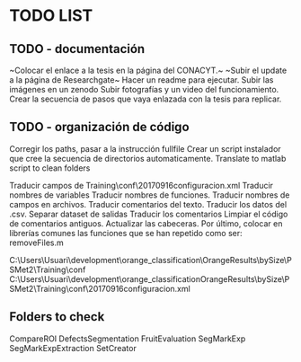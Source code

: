 # TODO LIST

## TODO - documentación
~Colocar el enlace a la tesis en la página del CONACYT.~
~Subir el update a la página de Researchgate~
Hacer un readme para ejecutar.
Subir las imágenes en un zenodo
Subir fotografías y un video del funcionamiento.
Crear la secuencia de pasos que vaya enlazada con la tesis para replicar.

## TODO - organización de código
Corregir los paths, pasar a la instrucción fullfile
Crear un script instalador que cree la secuencia de directorios automaticamente.
Translate to matlab script to clean folders

Traducir campos de Training\conf\20170916configuracion.xml
Traducir nombres de variables
Traducir nombres de funciones.
Traducir nombres de campos en archivos.
Traducir comentarios del texto.
Traducir los datos del .csv.
Separar dataset de salidas
Traducir los comentarios
Limpiar el código de comentarios antiguos.
Actualizar las cabeceras.
Por último, colocar en librerías comunes las funciones que se han repetido como ser: removeFiles.m

C:\Users\Usuari\development\orange_classification\OrangeResults\bySize\PSMet2\Training\conf
C:\Users\Usuari\development\orange_classificationOrangeResults\bySize\PSMet2\Training\conf\20170916configuracion.xml


## Folders to check
CompareROI
DefectsSegmentation
FruitEvaluation
SegMarkExp
SegMarkExpExtraction
SetCreator
